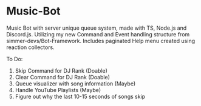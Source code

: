 # Music-Bot
Music Bot with server unique queue system, made with TS, Node.js and Discord.js. Utilizing my new Command and Event handling structure from simmer-devs/Bot-Framework. Includes paginated Help menu created using reaction collectors.

To Do:
1. Skip Command for DJ Rank (Doable)
2. Clear Command for DJ Rank (Doable)
3. Queue visualizer with song information (Maybe)
4. Handle YouTube Playlists (Maybe)
5. Figure out why the last 10-15 seconds of songs skip
